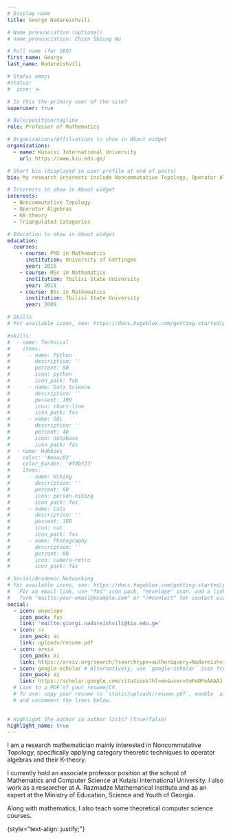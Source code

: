 ```yaml
---
# Display name
title: George Nadareishvili

# Name pronunciation (optional)
# name_pronunciation: Chien Shiung Wu

# Full name (for SEO)
first_name: George
last_name: Nadareishvili

# Status emoji
#status:
#  icon: ☕️

# Is this the primary user of the site?
superuser: true

# Role/position/tagline
role: Professor of Mathematics

# Organizations/Affiliations to show in About widget
organizations:
  - name: Kutaisi International University
    url: https://www.kiu.edu.ge/

# Short bio (displayed in user profile at end of posts)
bio: My research interests include Noncommutative Topology, Operator Algebras and Category Theory.

# Interests to show in About widget
interests:
  - Noncommutative Topology
  - Operator Algebras
  - KK-theory
  - Triangulated Categories

# Education to show in About widget
education:
  courses:
    - course: PhD in Mathematics
      institution: University of Göttingen
      year: 2015
    - course: MSc in Mathematics
      institution: Tbilisi State University
      year: 2011
    - course: BSc in Mathematics
      institution: Tbilisi State University
      year: 2009

# Skills
# For available icons, see: https://docs.hugoblox.com/getting-started/page-builder/#icons

#skills:
#  - name: Technical
#    items:
#      - name: Python
#        description: ''
#        percent: 80
#        icon: python
#        icon_pack: fab
#      - name: Data Science
#        description: ''
#        percent: 100
#        icon: chart-line
#        icon_pack: fas
#      - name: SQL
#        description: ''
#        percent: 40
#        icon: database
#        icon_pack: fas
#  - name: Hobbies
#    color: '#eeac02'
#    color_border: '#f0bf23'
#    items:
#      - name: Hiking
#        description: ''
#        percent: 60
#        icon: person-hiking
#        icon_pack: fas
#      - name: Cats
#        description: ''
#        percent: 100
#        icon: cat
#        icon_pack: fas
#      - name: Photography
#        description: ''
#        percent: 80
#        icon: camera-retro
#        icon_pack: fas

# Social/Academic Networking
# For available icons, see: https://docs.hugoblox.com/getting-started/page-builder/#icons
#   For an email link, use "fas" icon pack, "envelope" icon, and a link in the
#   form "mailto:your-email@example.com" or "/#contact" for contact widget.
social:
  - icon: envelope
    icon_pack: fas
    link: 'mailto:giorgi.nadareishvili@kiu.edu.ge' 
  - icon: cv
    icon_pack: ai
    link: uploads/resume.pdf 
  - icon: arxiv
    icon_pack: ai
    link: https://arxiv.org/search/?searchtype=author&query=Nadareishvili%2C+G
  - icon: google-scholar # Alternatively, use `google-scholar` icon from `ai` icon pack
    icon_pack: ai
    link: https://scholar.google.com/citations?hl=en&user=tmFe0PoAAAAJ
  # Link to a PDF of your resume/CV.
  # To use: copy your resume to `static/uploads/resume.pdf`, enable `ai` icons in `params.yaml`,
  # and uncomment the lines below.
  

# Highlight the author in author lists? (true/false)
highlight_name: true
---
```


<p>I am a research mathematician mainly interested in Noncommutative Topology, specifically applying category theoretic techniques to operator algebras and their K-theory.</p>
<p>I currently hold an associate professor position at the school of Mathematics and Computer Science at Kutaisi International University. I also work as a researcher at A. Razmadze Mathematical Institute and as an expert at the Ministry of Education, Science and Youth of Georgia.</p>
<p>Along with mathematics, I also teach some theoretical computer science courses.</p>
{style="text-align: justify;"}
